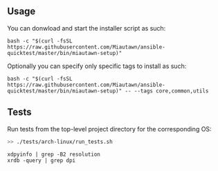 ## Usage
You can donwload and start the installer script as such:
```
bash -c "$(curl -fsSL https://raw.githubusercontent.com/Miautawn/ansible-quicktest/master/bin/miautawn-setup)"
```

Optionally you can specify only specific tags to install as such:
```
bash -c "$(curl -fsSL https://raw.githubusercontent.com/Miautawn/ansible-quicktest/master/bin/miautawn-setup)" -- --tags core,common,utils
```

## Tests
Run tests from the top-level project directory for the corresponding OS:
```bash
>> ./tests/arch-linux/run_tests.sh
```


```
xdpyinfo | grep -B2 resolution
xrdb -query | grep dpi
```